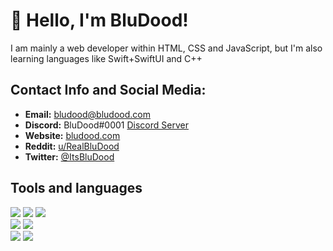 # 👋 Hello, I'm BluDood!
I am mainly a web developer within HTML, CSS and JavaScript, but I'm also learning languages like Swift+SwiftUI and C++

## **Contact Info and Social Media:**
* **Email:** [bludood@bludood.com](mailto:bludood@bludood.com)
* **Discord:** BluDood#0001 [Discord Server](https://blnk.ga/dc)
* **Website:** [bludood.com](https://bludood.com)
* **Reddit:** [u/RealBluDood](http://reddit.com/u/RealBluDood)
* **Twitter:** [@ItsBluDood](https://twitter.com/ItsBluDood)

## Tools and languages
![](https://img.shields.io/badge/OS-Windows-blue?style=flat&logo=microsoft&color=0087d2&logoColor=38c1ff)
![](https://img.shields.io/badge/Editor-Visual%20Studio%20Code-blue?style=flat&logo=visualstudiocode&color=0064FF&logoColor=0087d2&link=https://code.visualstudio.com/)
![](https://img.shields.io/badge/Editor-Xcode-blue?style=flat&logo=xcode&color=0064FF&logoColor=blue)
<br>
![](https://img.shields.io/badge/Code-JavaScript-blue?style=flat&logo=javascript&color=0087d2&logoColor=ffff00)
![](https://img.shields.io/badge/Code-Python-blue?style=flat&logo=python&color=0087d2&logoColor=4280b1)
<br>
![](https://img.shields.io/badge/Learning-Swift-blue?style=flat&logo=swift&color=0087d2&logoColor=orange)
![](https://img.shields.io/badge/Learning-C++-blue?style=flat&logo=cplusplus&color=0087d2&logoColor=blue)
